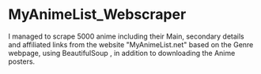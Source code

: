 # MyAnimeList_Webscraper

I managed to scrape 5000 anime including their Main, secondary details and affiliated links from the website "MyAnimeList.net" based on the Genre webpage, using BeautifulSoup , in addition to downloading the Anime posters.

